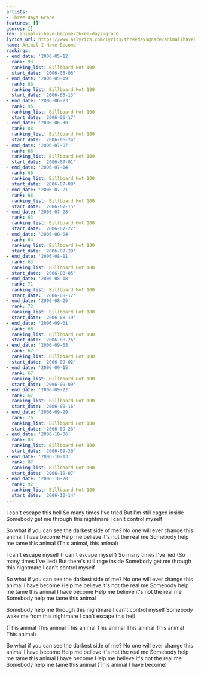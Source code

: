 ```yaml
---
artists:
- Three Days Grace
features: []
genres: []
key: animal-i-have-become-three-days-grace
lyrics_url: https://www.azlyrics.com/lyrics/threedaysgrace/animalihavebecome.html
name: Animal I Have Become
rankings:
- end_date: '2006-05-12'
  rank: 93
  ranking_list: Billboard Hot 100
  start_date: '2006-05-06'
- end_date: '2006-05-19'
  rank: 88
  ranking_list: Billboard Hot 100
  start_date: '2006-05-13'
- end_date: '2006-06-23'
  rank: 95
  ranking_list: Billboard Hot 100
  start_date: '2006-06-17'
- end_date: '2006-06-30'
  rank: 88
  ranking_list: Billboard Hot 100
  start_date: '2006-06-24'
- end_date: '2006-07-07'
  rank: 66
  ranking_list: Billboard Hot 100
  start_date: '2006-07-01'
- end_date: '2006-07-14'
  rank: 60
  ranking_list: Billboard Hot 100
  start_date: '2006-07-08'
- end_date: '2006-07-21'
  rank: 68
  ranking_list: Billboard Hot 100
  start_date: '2006-07-15'
- end_date: '2006-07-28'
  rank: 63
  ranking_list: Billboard Hot 100
  start_date: '2006-07-22'
- end_date: '2006-08-04'
  rank: 64
  ranking_list: Billboard Hot 100
  start_date: '2006-07-29'
- end_date: '2006-08-11'
  rank: 63
  ranking_list: Billboard Hot 100
  start_date: '2006-08-05'
- end_date: '2006-08-18'
  rank: 71
  ranking_list: Billboard Hot 100
  start_date: '2006-08-12'
- end_date: '2006-08-25'
  rank: 72
  ranking_list: Billboard Hot 100
  start_date: '2006-08-19'
- end_date: '2006-09-01'
  rank: 68
  ranking_list: Billboard Hot 100
  start_date: '2006-08-26'
- end_date: '2006-09-08'
  rank: 67
  ranking_list: Billboard Hot 100
  start_date: '2006-09-02'
- end_date: '2006-09-15'
  rank: 67
  ranking_list: Billboard Hot 100
  start_date: '2006-09-09'
- end_date: '2006-09-22'
  rank: 67
  ranking_list: Billboard Hot 100
  start_date: '2006-09-16'
- end_date: '2006-09-29'
  rank: 76
  ranking_list: Billboard Hot 100
  start_date: '2006-09-23'
- end_date: '2006-10-06'
  rank: 83
  ranking_list: Billboard Hot 100
  start_date: '2006-09-30'
- end_date: '2006-10-13'
  rank: 87
  ranking_list: Billboard Hot 100
  start_date: '2006-10-07'
- end_date: '2006-10-20'
  rank: 92
  ranking_list: Billboard Hot 100
  start_date: '2006-10-14'
---
```


I can't escape this hell
So many times I've tried
But I'm still caged inside
Somebody get me through this nightmare
I can't control myself

So what if you can see the darkest side of me?
No one will ever change this animal I have become
Help me believe it's not the real me
Somebody help me tame this animal
(This animal, this animal)

I can't escape myself
(I can't escape myself)
So many times I've lied
(So many times I've lied)
But there's still rage inside
Somebody get me through this nightmare
I can't control myself

So what if you can see the darkest side of me?
No one will ever change this animal I have become
Help me believe it's not the real me
Somebody help me tame this animal I have become
Help me believe it's not the real me
Somebody help me tame this animal

Somebody help me through this nightmare
I can't control myself
Somebody wake me from this nightmare
I can't escape this hell

(This animal
This animal
This animal
This animal
This animal
This animal
This animal)

So what if you can see the darkest side of me?
No one will ever change this animal I have become
Help me believe it's not the real me
Somebody help me tame this animal I have become
Help me believe it's not the real me
Somebody help me tame this animal
(This animal I have become)



